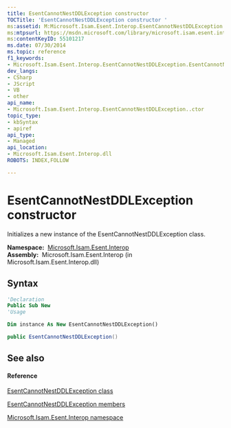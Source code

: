 ```yaml
---
title: EsentCannotNestDDLException constructor 
TOCTitle: 'EsentCannotNestDDLException constructor '
ms:assetid: M:Microsoft.Isam.Esent.Interop.EsentCannotNestDDLException.#ctor
ms:mtpsurl: https://msdn.microsoft.com/library/microsoft.isam.esent.interop.esentcannotnestddlexception.esentcannotnestddlexception(v=EXCHG.10)
ms:contentKeyID: 55101217
ms.date: 07/30/2014
ms.topic: reference
f1_keywords:
- Microsoft.Isam.Esent.Interop.EsentCannotNestDDLException.EsentCannotNestDDLException
dev_langs:
- CSharp
- JScript
- VB
- other
api_name: 
- Microsoft.Isam.Esent.Interop.EsentCannotNestDDLException..ctor
topic_type: 
- kbSyntax
- apiref
api_type: 
- Managed
api_location: 
- Microsoft.Isam.Esent.Interop.dll
ROBOTS: INDEX,FOLLOW

---
```


# EsentCannotNestDDLException constructor

Initializes a new instance of the EsentCannotNestDDLException class.

**Namespace:**  [Microsoft.Isam.Esent.Interop](hh596136\(v=exchg.10\).md)  
**Assembly:**  Microsoft.Isam.Esent.Interop (in Microsoft.Isam.Esent.Interop.dll)

## Syntax

``` vb
'Declaration
Public Sub New
'Usage

Dim instance As New EsentCannotNestDDLException()
```

``` csharp
public EsentCannotNestDDLException()
```

## See also

#### Reference

[EsentCannotNestDDLException class](dn274172\(v=exchg.10\).md)

[EsentCannotNestDDLException members](dn274121\(v=exchg.10\).md)

[Microsoft.Isam.Esent.Interop namespace](hh596136\(v=exchg.10\).md)

